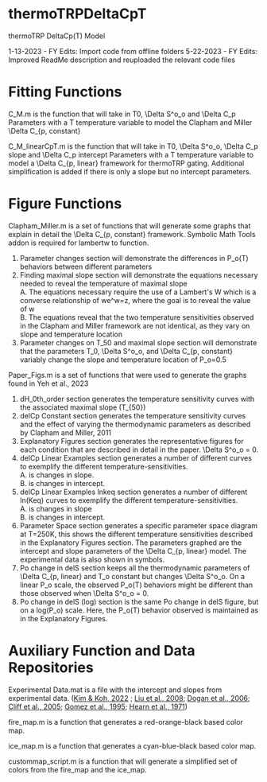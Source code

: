 # thermoTRPDeltaCpT
thermoTRP DeltaCp(T) Model

1-13-2023 - FY Edits: Import code from offline folders
5-22-2023 - FY Edits: Improved ReadMe description and reuploaded the relevant code files

# Fitting Functions
C_M.m is the function that will take in T0, \Delta S^o_o and \Delta C_p Parameters with a T temperature variable to model the Clapham and Miller \Delta C_{p, constant} 

C_M_linearCpT.m is the function that will take in T0, \Delta S^o_o, \Delta C_p slope and \Delta C_p intercept Parameters with a T temperature variable  to model a \Delta C_{p, linear} framework for thermoTRP gating. Additional simplification is added if there is only a slope but no intercept parameters.

# Figure Functions
Clapham_Miller.m is a set of functions that will generate some graphs that explain in detail the \Delta C_{p, constant} framework. Symbolic Math Tools addon is required for lambertw to function.
1.  Parameter changes section will demonstrate the differences in P_o(T) behaviors between different parameters
2.  Finding maximal slope section will demonstrate the equations necessary needed to reveal the temperature of maximal slope    
A.  The equations necessary require the use of a Lambert's W which is a converse relationship of we^w=z, where the goal is to reveal the value of w    
B.  The equations reveal that the two temperature sensitivities observed in the Clapham and Miller framework are not identical, as they vary on slope and temperature location
3.  Parameter changes on T_50 and maximal slope section will demonstrate that the parameters T_0, \Delta S^o_o, and \Delta C_{p, constant} variably change the slope and temperature location of P_o=0.5

Paper_Figs.m is a set of functions that were used to generate the graphs found in Yeh et al., 2023
1.  dH_0th_order section generates the temperature sensitivity curves with the associated maximal slope (T_{50})
2.  delCp Constant section generates the temperature sensitivity curves and the effect of varying the thermodynamic parameters as described by Clapham and Miller, 2011
3.  Explanatory Figures section generates the representative figures for each condition that are described in detail in the paper. \Delta S^o_o = 0.
4.  delCp Linear Examples section generates a number of different curves to exemplify the different temperature-sensitivities.    
A. is changes in slope.    
B. is changes in intercept.
6.  delCp Linear Examples lnkeq section generates a number of different ln(Keq) curves to exemplify the different temperature-sensitivities.    
A. is changes in slope    
B. is changes in intercept.
8.  Parameter Space section generates a specific parameter space diagram at T=250K, this shows the different temperature sensitivities described in the Explanatory Figures section. The parameters graphed are the intercept and slope parameters of the \Delta C_{p, linear} model. The experimental data is also shown in symbols.
9.  Po change in delS section keeps all the thermodynamic parameters of \Delta C_{p, linear} and T_o constant but changes \Delta S^o_o. On a linear P_o scale, the observed P_o(T) behaviors might be different than those observed when \Delta S^o_o = 0.
10.  Po change in delS (log) section is the same Po change in delS figure, but on a log(P_o) scale. Here, the P_o(T) behavior observed is maintained as in the Explanatory Figures.
  

# Auxiliary Function and Data Repositories
Experimental Data.mat is a file with the intercept and slopes from experimental data. ([Kim & Koh, 2022](https://www.doi.org/10.1016/J.BBRC.2022.03.056) ; [Liu et al., 2008](https://www.doi.org/10.1529/BIOPHYSJ.107.117697); [Dogan et al., 2006](https://www.doi.org/10.1016/j.jmb.2006.04.041); [Cliff et al., 2005](https://www.doi.org/10.1016/j.jmb.2004.12.017); [Gomez et al., 1995](https://www.doi.org/10.1002/prot.340220410); [Hearn et al., 1971](https://www.doi.org/10.1021/BI00781A013/ASSET/BI00781A013.FP.PNG_V03))

fire_map.m is a function that generates a red-orange-black based color map.

ice_map.m is a function that generates a cyan-blue-black based color map.

custommap_script.m is a function that will generate a simplified set of colors from the fire_map and the ice_map.
